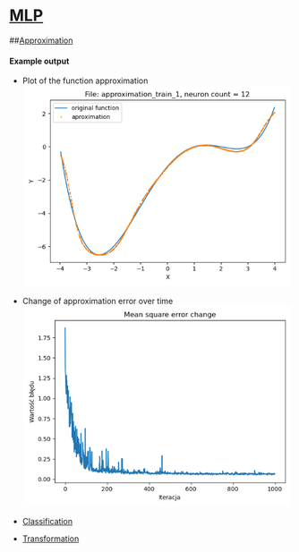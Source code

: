 # [MLP](https://github.com/ZdrzalikPrzemyslaw/Machine-Learning/tree/master/MultilayerPerceptron)

##[Approximation](https://github.com/ZdrzalikPrzemyslaw/Machine-Learning/tree/master/MultilayerPerceptron/Approximation)

#### Example output

* Plot of the function approximation
![Plot](https://github.com/ZdrzalikPrzemyslaw/Machine-Learning/blob/master/.github/Approximation_MLP_Example_Plot.png)
* Change of approximation error over time
![Error](https://github.com/ZdrzalikPrzemyslaw/Machine-Learning/blob/master/.github/Approximation_MLP_Example_Error.png)


* [Classification](https://github.com/ZdrzalikPrzemyslaw/Machine-Learning/tree/master/MultilayerPerceptron/Classification)
* [Transformation](https://github.com/ZdrzalikPrzemyslaw/Machine-Learning/tree/master/MultilayerPerceptron/Transformation)